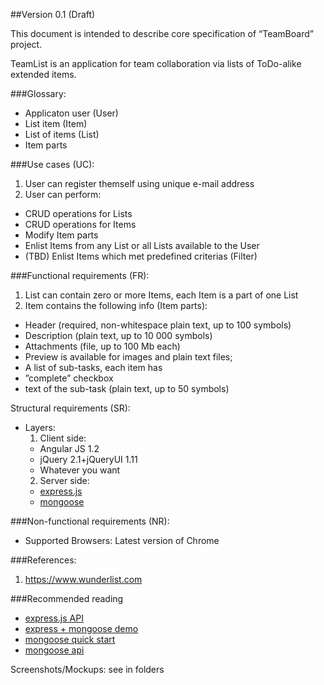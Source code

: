 ##Version 0.1 (Draft)

This document is intended to describe core specification of “TeamBoard” project.

TeamList is an application for team collaboration via lists of ToDo-alike extended items.

###Glossary:

- Applicaton user (User)
- List item (Item) 
- List of items (List)
- Item parts

###Use cases (UC):

1. User can register themself using unique e-mail address
2. User can perform:
  - CRUD operations for Lists
  - CRUD operations for Items
  - Modify Item parts
  - Enlist Items from any List or all Lists available to the User
  - (TBD) Enlist Items which met predefined criterias (Filter)

###Functional requirements (FR):
1. List can contain zero or more Items, each Item is a part of one List
2. Item contains the following info (Item parts):
  - Header (required, non-whitespace plain text, up to 100 symbols)
  - Description (plain text, up to 10 000 symbols)
  - Attachments (file, up to 100 Mb each)
  - Preview is available for images and plain text files;
  - A list of sub-tasks, each item has
  - ”complete” checkbox
  - text of the sub-task (plain text, up to 50 symbols)

Structural requirements (SR):
- Layers:
  1. Client side:
    - Angular JS 1.2
    - jQuery 2.1+jQueryUI 1.11
    - Whatever you want
  2. Server side:
    - [express.js](http://expressjs.com/)
    - [mongoose](http://expressjs.com/)

###Non-functional requirements (NR):
  - Supported Browsers: Latest version of Chrome

###References:
1. https://www.wunderlist.com

###Recommended reading
* [express.js API](http://expressjs.com/4x/api.html)
* [express + mongoose demo](https://github.com/madhums/node-express-mongoose-demo)
* [mongoose quick start](http://mongoosejs.com/docs/index.html)
* [mongoose api](http://mongoosejs.com/docs/api.html)

Screenshots/Mockups: see in folders
